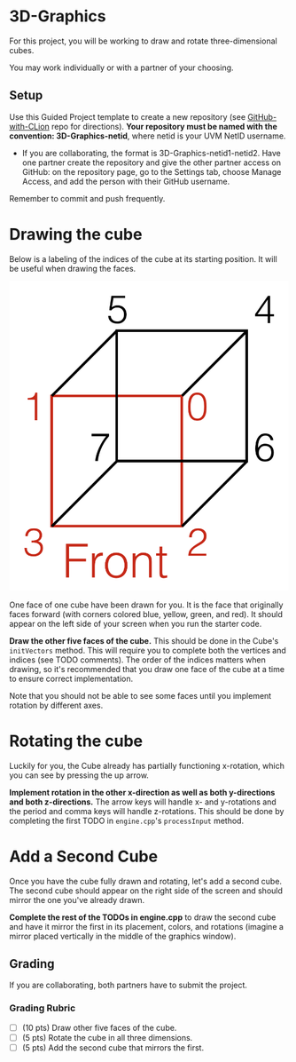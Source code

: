 # 3D-Graphics

For this project, you will be working to draw and rotate three-dimensional cubes.

You may work individually or with a partner of your choosing.

## Setup

Use this Guided Project template to create a new repository (see [GitHub-with-CLion](https://github.com/uvmcs2300s2025/GitHub-with-CLion) repo for directions).
**Your repository must be named with the convention: 3D-Graphics-netid**, where netid is your UVM NetID username.
* If you are collaborating, the format is 3D-Graphics-netid1-netid2. Have one partner create the repository and give the other partner access on GitHub: on the repository page, go to the Settings tab, choose Manage Access, and add the person with their GitHub username.

Remember to commit and push frequently.

# Drawing the cube

Below is a labeling of the indices of the cube at its starting position. It will be useful when drawing the faces.

![Image of Cube](res/CubeCoords.png)

One face of one cube have been drawn for you. It is the face that originally faces forward (with corners colored blue, yellow, green, and red). It should appear on the left side of your screen when you run the starter code. 

**Draw the other five faces of the cube.** This should be done in the Cube's ```initVectors``` method. This will require you to complete both the vertices and indices (see TODO comments). The order of the indices matters when drawing, so it's recommended that you draw one face of the cube at a time to ensure correct implementation.

Note that you should not be able to see some faces until you implement rotation by different axes.

# Rotating the cube

Luckily for you, the Cube already has partially functioning x-rotation, which you can see by pressing the up arrow.

**Implement rotation in the other x-direction as well as both y-directions and both z-directions.** The arrow keys will handle x- and y-rotations and the period and comma keys will handle z-rotations. This should be done by completing the first TODO in ```engine.cpp```'s `processInput` method.

# Add a Second Cube

Once you have the cube fully drawn and rotating, let's add a second cube. The second cube should appear on the right side of the screen and should mirror the one you've already drawn.

**Complete the rest of the TODOs in engine.cpp** to draw the second cube and have it mirror the first in its placement, colors, and rotations (imagine a mirror placed vertically in the middle of the graphics window).

## Grading

If you are collaborating, both partners have to submit the project.

### Grading Rubric
- [ ] (10 pts) Draw other five faces of the cube.
- [ ] (5 pts) Rotate the cube in all three dimensions.
- [ ] (5 pts) Add the second cube that mirrors the first.

